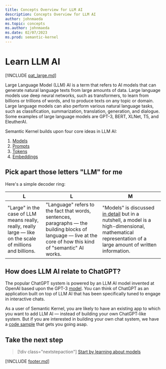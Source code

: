 ```yaml
---
title: Concepts Overview for LLM AI
description: Concepts Overview for LLM AI
author: johnmaeda
ms.topic: concepts
ms.author: johnmaeda
ms.date: 02/07/2023
ms.prod: semantic-kernel
---
```


# Learn LLM AI

[!INCLUDE [pat_large.md](../includes/pat_large.md)]

Large Language Model (LLM) AI is a term that refers to AI models that can generate natural language texts from large amounts of data. Large language models use deep neural networks, such as transformers, to learn from billions or trillions of words, and to produce texts on any topic or domain. Large language models can also perform various natural language tasks, such as classification, summarization, translation, generation, and dialogue. Some examples of large language models are GPT-3, BERT, XLNet, T5, and EleutherAI.

Semantic Kernel builds upon four core ideas in LLM AI:

1. [Models](models)
2. [Prompts](prompts)
3. [Tokens](tokens)
4. [Embeddings](embeddings)

## Pick apart those letters "LLM" for me

Here's a simple decoder ring:

|L|L|M|
|---|---|---|
| "Large" in the case of LLM means really, really, really large — like on the scale of millions and billions. | "Language" refers to the fact that words, sentences, paragraphs — the building blocks of language — live at the core of how this kind of "semantic" AI works. | "Models" is discussed [in detail](models) but in a nutshell, a model is a high-dimensional, mathematical representation of a large amount of written information. | 

## How does LLM AI relate to ChatGPT?

The popular ChatGPT system is powered by an LLM AI model invented at OpenAI based upon the GPT-3 [model](models). You can think of ChatGPT as an application built on top of LLM AI that has been specifically tuned to engage in interactive chats. 

As a user of Semantic Kernel, you are likely to have an existing app to which you want to add LLM AI — instead of building your own ChatGPT-like system. But if you are interested in building your own chat system, we have a [code sample](../samples/simplechatsummary) that gets you going asap.

## Take the next step

> [!div class="nextstepaction"]
> [Start by learning about models](models)

[!INCLUDE [footer.md](../includes/footer.md)]